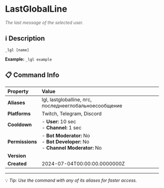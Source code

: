 # LastGlobalLine

<span style="color: #666; font-style: italic;">The last message of the selected user.</span>

## ℹ️ Description

`_lgl [name]`

**Example:** `_lgl example`

## 📋 Command Info

| **Property** | **Value** |
|:----------------|:----------------|
| **Aliases** | lgl, lastgloballine, пгс, последнееглобальноесообщение |
| **Platforms** | Twitch, Telegram, Discord |
| **Cooldown** | - **User:** 10 sec<br> - **Channel:** 1 sec |
| **Permissions** | - **Bot Moderator:** No<br> - **Bot Developer:** No<br> - **Channel Moderator:** No |
| **Version** |  |
| **Created** | 2024-07-04T00:00:00.0000000Z |

---

💡 *Tip: Use the command with any of its aliases for faster access.*
